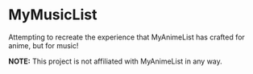 # MyMusicList

Attempting to recreate the experience that MyAnimeList has crafted for anime, but for music!

**NOTE:** This project is not affiliated with MyAnimeList in any way.
